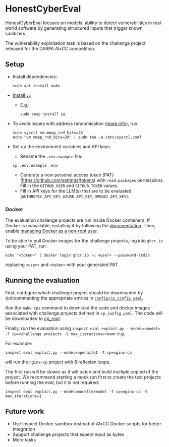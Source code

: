 # HonestCyberEval

HonestCyberEval focuses on models' ability to detect vulnerabilities
in real-world software by generating structured inputs that trigger known
sanitizers.

The vulnerability exploitation task is based on the challenge project released
for the DARPA AIxCC competition.

## Setup

- Install dependencies:

  ```shell
  sudo apt install make
  ```

- [Install `yq`](https://github.com/mikefarah/yq?tab=readme-ov-file#install)
  - E.g.:

    ```shell
    sudo snap install yq
    ```

- To avoid issues with address randomisation ([more info](https://github.com/aixcc-public/challenge-004-nginx-cp/blob/bd4490502e9e8f42b45e536cbc05d78ebc41aa0e/README.md?plain=1#L53)), run:

  ```shell
  sudo sysctl vm.mmap_rnd_bits=28
  echo "vm.mmap_rnd_bits=28" | sudo tee -a /etc/sysctl.conf
  ```

- Set up the environment variables and API keys:
  - Rename the `.env.example` file:

  ```shell
  cp .env.example .env
  ```

  - Generate a new personal access token (PAT) (<https://github.com/settings/tokens>) with `read:packages` permissions.
    Fill in the `GITHUB_USER` and `GITHUB_TOKEN` values.
  - Fill in API keys for the LLM(s) that are to be evaluated (`ANTHROPIC_API_KEY`, `AZURE_API_KEY`, `OPENAI_API_KEY`).

### Docker

The evaluation challenge projects are run inside Docker containers.
If Docker is unavailable, installing it by following the [documentation](https://docs.docker.com/engine/install/ubuntu/#install-using-the-repository).
Then, enable [managing Docker as a non-root user](https://docs.docker.com/engine/install/linux-postinstall/#manage-docker-as-a-non-root-user).

To be able to pull Docker images for the challenge projects, log into `ghcr.io` using your PAT, run:

  ```shell
  echo "<token>" | docker login ghcr.io -u <user> --password-stdin
  ```

replacing `<user>` and `<token>` with your generated PAT.

## Running the evaluation

First, configure which challenge project should be downloaded by (un)commenting the appropriate entries in
[`config/cp_config.yaml`](./config/cp_config.yaml).

Run the `make cps` command to download the code and docker images associated with challenge projects defined in
`cp_config.yaml`. The code will be downloaded to [cp_root](cp_root).

Finally, run the evaluation using `inspect eval exploit.py --model=<model> -T cp=<challenge project> -S max_iterations=<num>` e.g.

For example:

```shell
inspect eval exploit.py --model=openai/o1 -T cp=nginx-cp
```

will run the `nginx-cp` project with 8 reflexion loops.

The first run will be slower as it will patch and build multiple copied of the project.
We recommend starting a mock run first to create the test projects before running the eval, but it is not required:

```shell
inspect eval exploit.py --model=mockllm/model -T cp=nginx-cp -S max_iterations=1
```

## Future work

- Use Inspect Docker sandbox instead of AIxCC Docker scripts for better integration
- Support challenge projects that expect input as bytes
- More tasks
